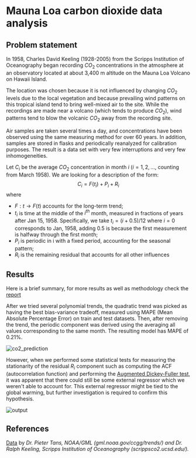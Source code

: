 # Mauna Loa carbon dioxide data analysis
## Problem statement 
In 1958, Charles David Keeling (1928-2005) from the Scripps Institution of
Oceanography began recording $CO_2$ concentrations in the atmosphere at an
observatory located at about 3,400 m altitude on the Mauna Loa Volcano
on Hawaii Island.

The location was chosen because it is not influenced by changing $CO_2$
levels due to the local vegetation and because prevailing wind patterns on this
tropical island tend to bring well-mixed air to the site. While the recordings
are made near a volcano (which tends to produce $CO_2$), wind patterns tend
to blow the volcanic $CO_2$ away from the recording site.

Air samples are taken several times a day, and concentrations have been
observed using the same measuring method for over 60 years. In addition,
samples are stored in flasks and periodically reanalyzed for calibration purposes.
The result is a data set with very few interruptions and very few
inhomogeneities.

Let $C_i$ be the average $CO_2$ concentration in month $i$ ($i = 1, 2, ...$, counting
from March 1958). We are looking for a description of the form:
$$C_i = F(t_i) + P_i + R_i$$
where
- $F : t → F(t)$ accounts for the long-term trend;
- $t_i$ is time at the middle of the $i^{th}$ month, measured in fractions of
years after Jan 15, 1958. Specifically, we take $t_i = (i+0.5)/12$ where $i = 0$
corresponds to Jan, 1958, adding $0.5$ is because the first measurement
is halfway through the first month;
- $P_i$ is periodic in i with a fixed period, accounting for the seasonal
pattern;
- $R_i$ is the remaining residual that accounts for all other influences

## Results 
Here is a brief summary, for more results as well as methodology check the [report](https://github.com/zhenyatos/CO2-concentration-forecast/blob/main/report/report.pdf)

After we tried several polynomial trends, the quadratic trend was picked as having the best bias-variance tradeoff, measured using MAPE (Mean Absolute Percentage Error) on train and test datasets. 
Then, after removing the trend, the periodic component was derived using the averaging all values corresponding to the same month. The resulting model has MAPE of 0.21%. 

![co2_prediction](https://github.com/zhenyatos/CO2-concentration-forecast/assets/47058532/94c76510-7806-4376-aa4f-814b5b4235a5)

However, when we performed some statistical tests for measuring the stationarity of the residual $R_i$ component such as computing the ACF (autocorrelation function) and 
performing the [Augmented Dickey-Fuller test](https://en.wikipedia.org/wiki/Augmented_Dickey%E2%80%93Fuller_test), it was apparent that there could still be some external regressor which we weren't 
able to account for. This external regressor might be tied to the global warming, but further investigation is required to confirm this hypothesis. 

![output](https://github.com/zhenyatos/CO2-concentration-forecast/assets/47058532/121c018e-9b54-4af8-8008-1598e0a1cd00)

## References 
[Data](https://gml.noaa.gov/ccgg/trends/data.html) by *Dr. Pieter Tans, NOAA/GML (gml.noaa.gov/ccgg/trends/) and Dr. Ralph Keeling, Scripps Institution of Oceanography (scrippsco2.ucsd.edu/).* 

